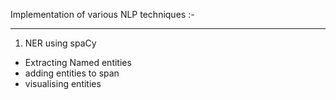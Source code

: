 Implementation of various NLP techniques :-<hr>
1. NER using spaCy
* Extracting Named entities 
* adding entities to span
* visualising entities
